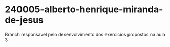 # 240005-alberto-henrique-miranda-de-jesus

Branch responsavel pelo desenvolvimento dos exercicios propostos na aula 3
